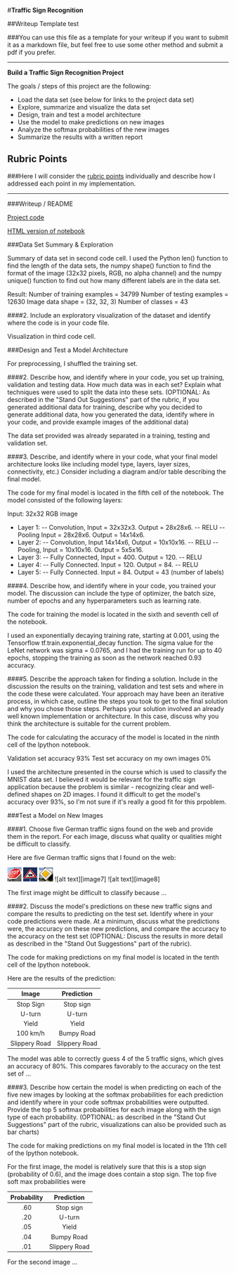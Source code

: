 #**Traffic Sign Recognition** 

##Writeup Template test

###You can use this file as a template for your writeup if you want to submit it as a markdown file, but feel free to use some other method and submit a pdf if you prefer.

---

**Build a Traffic Sign Recognition Project**

The goals / steps of this project are the following:
* Load the data set (see below for links to the project data set)
* Explore, summarize and visualize the data set
* Design, train and test a model architecture
* Use the model to make predictions on new images
* Analyze the softmax probabilities of the new images
* Summarize the results with a written report


[//]: # (Image References)

[image1]: ./german_traffic_signs/sign_1.jpg "Traffic Sign 1"
[image2]: ./german_traffic_signs/sign_2.jpg "Traffic Sign 2"
[image3]: ./german_traffic_signs/sign_3.jpg "Traffic Sign 3"
[image4]: ./german_traffic_signs/sign_4.jpg "Traffic Sign 4"
[image5]: ./german_traffic_signs/sign_5.jpg "Traffic Sign 5"
[image6]: ./german_traffic_signs/sign_6.jpg "Traffic Sign 6"

## Rubric Points
###Here I will consider the [rubric points](https://review.udacity.com/#!/rubrics/481/view) individually and describe how I addressed each point in my implementation.  

---
###Writeup / README

[Project code](https://github.com/cecukemon/CarND-Traffic-Sign-Classifier-Project/blob/master/Traffic_Sign_Classifier.ipynb)

[HTML version of notebook](https://github.com/cecukemon/CarND-Traffic-Sign-Classifier-Project/blob/master/Traffic_Sign_Classifier.html)

###Data Set Summary & Exploration

Summary of data set in second code cell. I used the Python len() function to find the length of the data sets, the numpy shape() function to find the format of the image (32x32 pixels, RGB, no alpha channel) and the numpy unique() function to find out how many different labels are in the data set.

Result:
Number of training examples = 34799
Number of testing examples = 12630
Image data shape = (32, 32, 3)
Number of classes = 43

####2. Include an exploratory visualization of the dataset and identify where the code is in your code file.

Visualization in third code cell.

###Design and Test a Model Architecture

For preprocessing, I shuffled the training set.

####2. Describe how, and identify where in your code, you set up training, validation and testing data. How much data was in each set? Explain what techniques were used to split the data into these sets. (OPTIONAL: As described in the "Stand Out Suggestions" part of the rubric, if you generated additional data for training, describe why you decided to generate additional data, how you generated the data, identify where in your code, and provide example images of the additional data)

The data set provided was already separated in a training, testing and validation set.

####3. Describe, and identify where in your code, what your final model architecture looks like including model type, layers, layer sizes, connectivity, etc.) Consider including a diagram and/or table describing the final model.


The code for my final model is located in the fifth cell of the notebook. The model consisted of the following layers:

Input: 32x32 RGB image

- Layer 1:
-- Convolution, Input = 32x32x3. Output = 28x28x6.
-- RELU
-- Pooling Input = 28x28x6. Output = 14x14x6.
- Layer 2:
-- Convolution, Input 14x14x6, Output = 10x10x16.
-- RELU
-- Pooling, Input = 10x10x16. Output = 5x5x16.
- Layer 3:
-- Fully Connected, Input = 400. Output = 120.
-- RELU
- Layer 4:
-- Fully Connected. Input = 120. Output = 84.
-- RELU
- Layer 5:
-- Fully Connected. Input = 84. Output = 43 (number of labels)


####4. Describe how, and identify where in your code, you trained your model. The discussion can include the type of optimizer, the batch size, number of epochs and any hyperparameters such as learning rate.

The code for training the model is located in the sixth and seventh cell of the notebook.

I used an exponentially decaying training rate, starting at 0.001, using the Tensorflow tf.train.exponential_decay function. The sigma value for the LeNet network was sigma = 0.0765, and I had the training run for up to 40 epochs, stopping the training as soon as the network reached 0.93 accuracy.

####5. Describe the approach taken for finding a solution. Include in the discussion the results on the training, validation and test sets and where in the code these were calculated. Your approach may have been an iterative process, in which case, outline the steps you took to get to the final solution and why you chose those steps. Perhaps your solution involved an already well known implementation or architecture. In this case, discuss why you think the architecture is suitable for the current problem.

The code for calculating the accuracy of the model is located in the ninth cell of the Ipython notebook.

Validation set accuracy 93%
Test set accuracy on my own images 0%

I used the architecture presented in the course which is used to classify the MNIST data set. I believed it would be relevant for the traffic sign application because the problem is similar - recognizing clear and well-defined shapes on 2D images. I found it difficult to get the model's accuracy over 93%, so I'm not sure if it's really a good fit for this prpoblem.

###Test a Model on New Images

####1. Choose five German traffic signs found on the web and provide them in the report. For each image, discuss what quality or qualities might be difficult to classify.

Here are five German traffic signs that I found on the web:

![alt text][image4] ![alt text][image5] ![alt text][image6] 
![alt text][image7] ![alt text][image8]

The first image might be difficult to classify because ...

####2. Discuss the model's predictions on these new traffic signs and compare the results to predicting on the test set. Identify where in your code predictions were made. At a minimum, discuss what the predictions were, the accuracy on these new predictions, and compare the accuracy to the accuracy on the test set (OPTIONAL: Discuss the results in more detail as described in the "Stand Out Suggestions" part of the rubric).

The code for making predictions on my final model is located in the tenth cell of the Ipython notebook.

Here are the results of the prediction:

| Image			        |     Prediction	        					| 
|:---------------------:|:---------------------------------------------:| 
| Stop Sign      		| Stop sign   									| 
| U-turn     			| U-turn 										|
| Yield					| Yield											|
| 100 km/h	      		| Bumpy Road					 				|
| Slippery Road			| Slippery Road      							|


The model was able to correctly guess 4 of the 5 traffic signs, which gives an accuracy of 80%. This compares favorably to the accuracy on the test set of ...

####3. Describe how certain the model is when predicting on each of the five new images by looking at the softmax probabilities for each prediction and identify where in your code softmax probabilities were outputted. Provide the top 5 softmax probabilities for each image along with the sign type of each probability. (OPTIONAL: as described in the "Stand Out Suggestions" part of the rubric, visualizations can also be provided such as bar charts)

The code for making predictions on my final model is located in the 11th cell of the Ipython notebook.

For the first image, the model is relatively sure that this is a stop sign (probability of 0.6), and the image does contain a stop sign. The top five soft max probabilities were

| Probability         	|     Prediction	        					| 
|:---------------------:|:---------------------------------------------:| 
| .60         			| Stop sign   									| 
| .20     				| U-turn 										|
| .05					| Yield											|
| .04	      			| Bumpy Road					 				|
| .01				    | Slippery Road      							|


For the second image ... 
